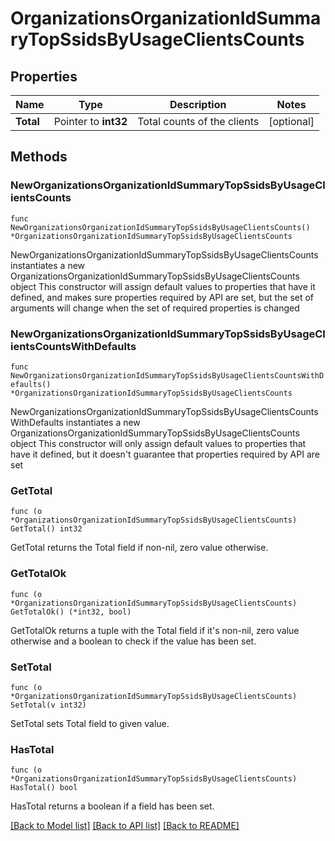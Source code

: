 # OrganizationsOrganizationIdSummaryTopSsidsByUsageClientsCounts

## Properties

Name | Type | Description | Notes
------------ | ------------- | ------------- | -------------
**Total** | Pointer to **int32** | Total counts of the clients | [optional] 

## Methods

### NewOrganizationsOrganizationIdSummaryTopSsidsByUsageClientsCounts

`func NewOrganizationsOrganizationIdSummaryTopSsidsByUsageClientsCounts() *OrganizationsOrganizationIdSummaryTopSsidsByUsageClientsCounts`

NewOrganizationsOrganizationIdSummaryTopSsidsByUsageClientsCounts instantiates a new OrganizationsOrganizationIdSummaryTopSsidsByUsageClientsCounts object
This constructor will assign default values to properties that have it defined,
and makes sure properties required by API are set, but the set of arguments
will change when the set of required properties is changed

### NewOrganizationsOrganizationIdSummaryTopSsidsByUsageClientsCountsWithDefaults

`func NewOrganizationsOrganizationIdSummaryTopSsidsByUsageClientsCountsWithDefaults() *OrganizationsOrganizationIdSummaryTopSsidsByUsageClientsCounts`

NewOrganizationsOrganizationIdSummaryTopSsidsByUsageClientsCountsWithDefaults instantiates a new OrganizationsOrganizationIdSummaryTopSsidsByUsageClientsCounts object
This constructor will only assign default values to properties that have it defined,
but it doesn't guarantee that properties required by API are set

### GetTotal

`func (o *OrganizationsOrganizationIdSummaryTopSsidsByUsageClientsCounts) GetTotal() int32`

GetTotal returns the Total field if non-nil, zero value otherwise.

### GetTotalOk

`func (o *OrganizationsOrganizationIdSummaryTopSsidsByUsageClientsCounts) GetTotalOk() (*int32, bool)`

GetTotalOk returns a tuple with the Total field if it's non-nil, zero value otherwise
and a boolean to check if the value has been set.

### SetTotal

`func (o *OrganizationsOrganizationIdSummaryTopSsidsByUsageClientsCounts) SetTotal(v int32)`

SetTotal sets Total field to given value.

### HasTotal

`func (o *OrganizationsOrganizationIdSummaryTopSsidsByUsageClientsCounts) HasTotal() bool`

HasTotal returns a boolean if a field has been set.


[[Back to Model list]](../README.md#documentation-for-models) [[Back to API list]](../README.md#documentation-for-api-endpoints) [[Back to README]](../README.md)


